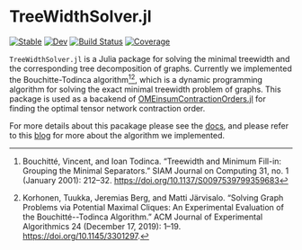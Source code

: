 # TreeWidthSolver.jl

[![Stable](https://img.shields.io/badge/docs-stable-blue.svg)](https://ArrogantGao.github.io/TreeWidthSolver.jl/stable/)
[![Dev](https://img.shields.io/badge/docs-dev-blue.svg)](https://ArrogantGao.github.io/TreeWidthSolver.jl/dev/)
[![Build Status](https://github.com/ArrogantGao/TreeWidthSolver.jl/actions/workflows/CI.yml/badge.svg?branch=main)](https://github.com/ArrogantGao/TreeWidthSolver.jl/actions/workflows/CI.yml?query=branch%3Amain)
[![Coverage](https://codecov.io/gh/ArrogantGao/TamakiTreeWidth.jl/branch/main/graph/badge.svg)](https://codecov.io/gh/ArrogantGao/TamakiTreeWidth.jl)


`TreeWidthSolver.jl` is a Julia package for solving the minimal treewidth and the corresponding tree decomposition of graphs. Currently we implemented the Bouchitte-Todinca algorithm[^Bouchitté][^Korhonen], which is a dynamic programming algorithm for solving the exact minimal treewidth problem of graphs. This package is used as a bacakend of [OMEinsumContractionOrders.jl](https://github.com/TensorBFS/OMEinsumContractionOrders.jl) for finding the optimal tensor network contraction order.

For more details about this pacakage please see the [docs](https://ArrogantGao.github.io/TreeWidthSolver.jl/stable/), and please refer to this [blog](https://arrogantgao.github.io/blogs/treewidth/) for more about the algorithm we implemented.

<!-- References -->

[^Bouchitté]: Bouchitté, Vincent, and Ioan Todinca. “Treewidth and Minimum Fill-in: Grouping the Minimal Separators.” SIAM Journal on Computing 31, no. 1 (January 2001): 212–32. https://doi.org/10.1137/S0097539799359683
[^Korhonen]: Korhonen, Tuukka, Jeremias Berg, and Matti Järvisalo. “Solving Graph Problems via Potential Maximal Cliques: An Experimental Evaluation of the Bouchitté--Todinca Algorithm.” ACM Journal of Experimental Algorithmics 24 (December 17, 2019): 1–19. https://doi.org/10.1145/3301297.
